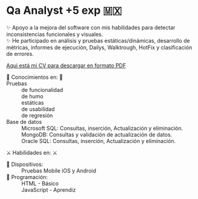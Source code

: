 <html lang="es">
  <head>
    <meta charset="utf-8" />
    <meta http-equiv="x-ua-compatible" content="ie=edge" />
    <meta name="viewport" content="width=device-width, initial-scale=1" />
    <title></title>
  </head>

<body>  
    <h1>Qa Analyst +5 exp 🇲🇽</h1>
    <p><label>
    ✨ Apoyo a la mejora del software con mis habilidades para detectar inconsistencias funcionales y visuales.<br/>
    ✨ He participado en análisis y pruebas estáticas/dinámicas, desarrollo de métricas, informes de ejecución, Dailys, Walktrough, HotFix y clasificación de errores. </label></p>
   
<a href="https://drive.google.com/file/d/12-8sK49h3ffVTn6BCWe5LniYAYfSYdLy/view" target="_blank"> Aqui está mi CV para descargar en formato PDF </a> <br/>


<dl>
🧠 Conocimientos en: 🧠
<br/>
<dt>Pruebas</dt>
<dd>de funcionalidad </dd>
<dd> de humo  </dd>
<dd> estáticas</dd>  
<dd> de usabilidad  </dd>
<dd> de regresión  </dd>

<dt>Base de datos</dt>
<dd>Microsoft SQL: Consultas, inserción, Actualización y eliminación.</dd>
<dd> MongoDB: Consultas y validación de actualización de datos.</dd>
<dd>Oracle SQL: Consultas, inserción, Actualización y eliminación. </dd>

⚔️ Habilidades en: ⚔️ <br/>
<dt>📱 Dispositivos: </dt>
<dd>Pruebas Mobile iOS y Android</dd>
<dt>💁 Programación:<dt>
<dd>HTML - Básico</dd>
<dd>JavaScript - Aprendiz</dd>
</dl>






  </body>
</html>
